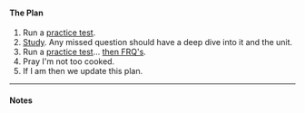 #### The Plan
1. Run a [practice test](https://knowt.com/exams/AP/AP-United-States-Government-and-Politics/practice-exam-room).
2. [Study](https://knowt.com/exams/AP/AP-United-States-Government-and-Politics). Any missed question should have a deep dive into it and the unit.
3. Run a [practice test](https://knowt.com/exams/AP/AP-United-States-Government-and-Politics/practice-exam-room)... [then FRQ's](https://apcentral.collegeboard.org/courses/ap-united-states-government-and-politics/exam/ap-us-government-and-politics-past-exam-questions).
4. Pray I'm not too cooked.
5. If I am then we update this plan.

---
#### Notes
